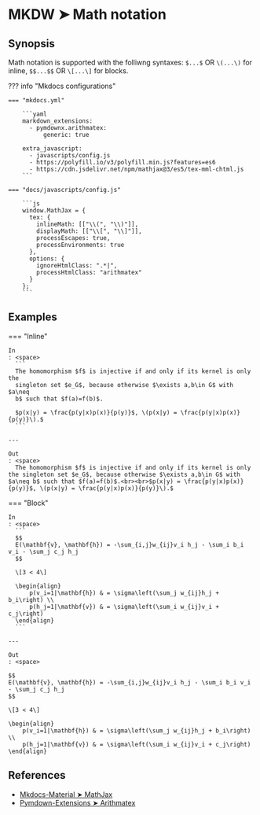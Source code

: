 # MKDW ➤ Math notation

## Synopsis

Math notation is supported with the folliwng syntaxes: `$...$` OR `\(...\)` for inline, `$$...$$` OR `\[...\]` for blocks.

??? info "Mkdocs configurations"

    === "mkdocs.yml"

        ```yaml
        markdown_extensions:
          - pymdownx.arithmatex:
              generic: true

        extra_javascript:
          - javascripts/config.js
          - https://polyfill.io/v3/polyfill.min.js?features=es6
          - https://cdn.jsdelivr.net/npm/mathjax@3/es5/tex-mml-chtml.js
        ```

    === "docs/javascripts/config.js"

        ```js
        window.MathJax = {
          tex: {
            inlineMath: [["\\(", "\\)"]],
            displayMath: [["\\[", "\\]"]],
            processEscapes: true,
            processEnvironments: true
          },
          options: {
            ignoreHtmlClass: ".*|",
            processHtmlClass: "arithmatex"
          }
        };
        ```

## Examples

=== "Inline"

    In
    : <space>
      ```
      The homomorphism $f$ is injective if and only if its kernel is only the
      singleton set $e_G$, because otherwise $\exists a,b\in G$ with $a\neq
      b$ such that $f(a)=f(b)$.

      $p(x|y) = \frac{p(y|x)p(x)}{p(y)}$, \(p(x|y) = \frac{p(y|x)p(x)}{p(y)}\).$
      ```

    ---

    Out
    : <space>
      The homomorphism $f$ is injective if and only if its kernel is only the singleton set $e_G$, because otherwise $\exists a,b\in G$ with $a\neq b$ such that $f(a)=f(b)$.<br><br>$p(x|y) = \frac{p(y|x)p(x)}{p(y)}$, \(p(x|y) = \frac{p(y|x)p(x)}{p(y)}\).$

=== "Block"

    In
    : <space>
      ```
      $$
      E(\mathbf{v}, \mathbf{h}) = -\sum_{i,j}w_{ij}v_i h_j - \sum_i b_i v_i - \sum_j c_j h_j
      $$

      \[3 < 4\]

      \begin{align}
          p(v_i=1|\mathbf{h}) & = \sigma\left(\sum_j w_{ij}h_j + b_i\right) \\
          p(h_j=1|\mathbf{v}) & = \sigma\left(\sum_i w_{ij}v_i + c_j\right)
      \end{align}
      ```

    ---

    Out
    : <space>

    $$
    E(\mathbf{v}, \mathbf{h}) = -\sum_{i,j}w_{ij}v_i h_j - \sum_i b_i v_i - \sum_j c_j h_j
    $$

    \[3 < 4\]

    \begin{align}
        p(v_i=1|\mathbf{h}) & = \sigma\left(\sum_j w_{ij}h_j + b_i\right) \\
        p(h_j=1|\mathbf{v}) & = \sigma\left(\sum_i w_{ij}v_i + c_j\right)
    \end{align}

## References

- [Mkdocs-Material ➤ MathJax](https://squidfunk.github.io/mkdocs-material-insiders/reference/mathjax/)
- [Pymdown-Extensions ➤ Arithmatex](https://facelessuser.github.io/pymdown-extensions/extensions/arithmatex/)

